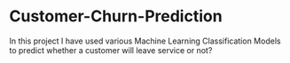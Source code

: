 # Customer-Churn-Prediction
In this project I have used various Machine Learning Classification Models to predict whether a customer will leave service or not? 
